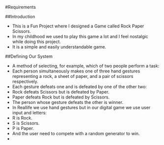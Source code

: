#Requirements

##Introduction
- This is a Fun Project where I designed a Game called Rock Paper Scissors.
- In my childhood we used to play this game a lot and I feel nostalgic while doing this project.
- It is a simple and easily understandable game.

##Defining Our System
- A method of selecting, for example, which of two people perform a task: 
- Each person simultaneously makes one of three hand gestures representing a rock, a sheet of paper, and a pair of scissors respectively. 
- Each gesture defeats one and is defeated by one of the other two: 
- Rock defeats Scissors but is defeated by Paper.
- Paper defeats Rock but is defeated by Scissors. 
- The person whose gesture defeats the other is winner.
- In Reallife we use hand gestures but in our digital game we use user input and letters:
- R is Rock.
- S is Scissors.
- P is Paper.
- And the user need to compete with a random generator to win.
- 

